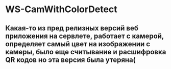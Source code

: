 # WS-CamWithColorDetect
## Какая-то из пред релизных версий веб приложения на сервлете, работает с камерой, определяет самый цвет на изображении с камеры, было еще считывание и расшифровка QR кодов но эта версия была утеряна(
